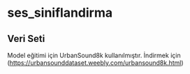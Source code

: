 # ses_siniflandirma

## Veri Seti

Model eğitimi için UrbanSound8k kullanılmıştır. İndirmek için (https://urbansounddataset.weebly.com/urbansound8k.html)

